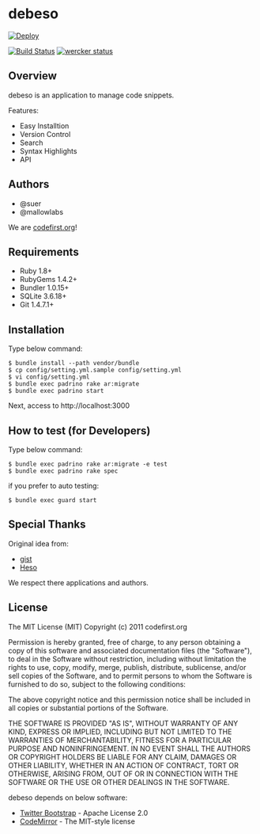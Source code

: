 debeso
=======================

[![Deploy](https://www.herokucdn.com/deploy/button.png)](https://heroku.com/deploy)

[![Build Status](https://secure.travis-ci.org/codefirst/debeso.png)](http://travis-ci.org/codefirst/debeso)
[![wercker status](https://app.wercker.com/status/258544b3ecebe46e2c1bc92d54b0d2c1/s/ "wercker status")](https://app.wercker.com/project/bykey/258544b3ecebe46e2c1bc92d54b0d2c1)

Overview
----------------
debeso is an application to manage code snippets.

Features:

 * Easy Installtion
 * Version Control
 * Search
 * Syntax Highlights
 * API

Authors
-----------------------

 * @suer
 * @mallowlabs

 We are [codefirst.org](https://codefirst.org)!

Requirements
-----------------------
 * Ruby 1.8+
 * RubyGems 1.4.2+
 * Bundler 1.0.15+
 * SQLite 3.6.18+
 * Git 1.4.7.1+

Installation
-----------------------

Type below command:

    $ bundle install --path vendor/bundle
    $ cp config/setting.yml.sample config/setting.yml
    $ vi config/setting.yml
    $ bundle exec padrino rake ar:migrate
    $ bundle exec padrino start

Next, access to http://localhost:3000

How to test (for Developers)
-----------------------

Type below command:

    $ bundle exec padrino rake ar:migrate -e test
    $ bundle exec padrino rake spec

if you prefer to auto testing:

    $ bundle exec guard start

Special Thanks
-----------------------

Original idea from:

 * [gist](https://gist.github.com/)
 * [Heso](https://github.com/lanius/heso/)

We respect there applications and authors.

License
-----------------------

The MIT License (MIT) Copyright (c) 2011 codefirst.org

Permission is hereby granted, free of charge, to any person obtaining a copy of this software and associated documentation files (the "Software"), to deal in the Software without restriction, including without limitation the rights to use, copy, modify, merge, publish, distribute, sublicense, and/or sell copies of the Software, and to permit persons to whom the Software is furnished to do so, subject to the following conditions:

The above copyright notice and this permission notice shall be included in all copies or substantial portions of the Software.

THE SOFTWARE IS PROVIDED "AS IS", WITHOUT WARRANTY OF ANY KIND, EXPRESS OR IMPLIED, INCLUDING BUT NOT LIMITED TO THE WARRANTIES OF MERCHANTABILITY, FITNESS FOR A PARTICULAR PURPOSE AND NONINFRINGEMENT. IN NO EVENT SHALL THE AUTHORS OR COPYRIGHT HOLDERS BE LIABLE FOR ANY CLAIM, DAMAGES OR OTHER LIABILITY, WHETHER IN AN ACTION OF CONTRACT, TORT OR OTHERWISE, ARISING FROM, OUT OF OR IN CONNECTION WITH THE SOFTWARE OR THE USE OR OTHER DEALINGS IN THE SOFTWARE.


debeso depends on below software:

 * [Twitter Bootstrap](http://twitter.github.com/bootstrap/) - Apache License 2.0
 * [CodeMirror](http://codemirror.net/) - The MIT-style license

